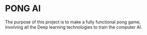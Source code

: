 # PONG AI

The purpose of this project is to make a fully functional pong game, involving all the Deep learning technologies to train the computer AI.

